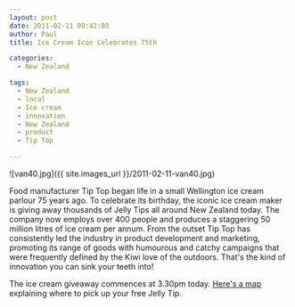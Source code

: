 ```yaml
---
layout: post
date: 2011-02-11 09:42:03
author: Paul
title: Ice Cream Icon Celebrates 75th 

categories:
  - New Zealand

tags:
  - New Zealand
  - local
  - Ice cream
  - innovation
  - New Zealand
  - product
  - Tip Top

---
```


![van40.jpg]({{ site.images_url }}/2011-02-11-van40.jpg)

Food manufacturer Tip Top began life in a small Wellington ice cream parlour 75 years ago. To celebrate its birthday, the iconic ice cream maker is giving away thousands of Jelly Tips all around New Zealand today. The company now employs over 400 people and produces a staggering 50 million litres of ice cream per annum. From the outset Tip Top has consistently led the industry in product development and marketing, promoting its range of goods with humourous and catchy campaigns that were frequently defined by the Kiwi love of the outdoors. That's the kind of innovation you can sink your teeth into!

The ice cream giveaway commences at 3.30pm today. [Here's a map](http://tiptop.co.nz/About-Tip-Top/75th-Birthday.aspx) explaining where to pick up your free Jelly Tip.
